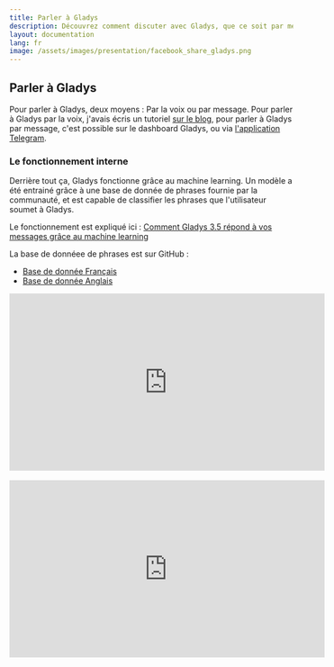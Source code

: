 ```yaml
---
title: Parler à Gladys
description: Découvrez comment discuter avec Gladys, que ce soit par message ou vocalement !
layout: documentation
lang: fr
image: /assets/images/presentation/facebook_share_gladys.png
---
```


## Parler à Gladys

Pour parler à Gladys, deux moyens : Par la voix ou par message. Pour parler à Gladys par la voix, j'avais écris un tutoriel [sur le blog](/blog/2016/10/25/voice-recognition-gladys.html), pour parler à Gladys par message, c'est possible sur le dashboard Gladys, ou via [l'application Telegram](https://developer.gladysproject.com/fr/modules/telegram).

### Le fonctionnement interne

Derrière tout ça, Gladys fonctionne grâce au machine learning. Un modèle a été entrainé grâce à une base de donnée de phrases fournie par la communauté, et est capable de classifier les phrases que l'utilisateur soumet à Gladys.

Le fonctionnement est expliqué ici : [Comment Gladys 3.5 répond à vos messages grâce au machine learning](/blog/2017/04/09/gladys-3-5-machine-learning.html)

La base de donnéee de phrases est sur GitHub : 
- [Base de donnée Français](https://github.com/GladysProject/gladys-data/blob/master/sentences/v2/fr.json)
- [Base de donnée Anglais](https://github.com/GladysProject/gladys-data/blob/master/sentences/v2/en.json)

<div class="embed-responsive embed-responsive-16by9">
    <iframe width="560" height="315" src="https://www.youtube.com/embed/s0os3MnI1yg" frameborder="0" allowfullscreen></iframe>
</div>

<br />

<div class="embed-responsive embed-responsive-16by9">
    <iframe width="560" height="315" src="https://www.youtube.com/embed/0a9hdEO2Xqw" frameborder="0" allowfullscreen></iframe>
</div>